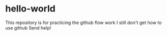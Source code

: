 # hello-world
This repository is for practicing the github flow work
I still don't get how to use github
Send help!
